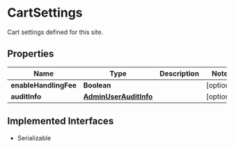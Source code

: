 

# CartSettings

Cart settings defined for this site.

## Properties

| Name | Type | Description | Notes |
|------------ | ------------- | ------------- | -------------|
|**enableHandlingFee** | **Boolean** |  |  [optional] |
|**auditInfo** | [**AdminUserAuditInfo**](AdminUserAuditInfo.md) |  |  [optional] |


## Implemented Interfaces

* Serializable


